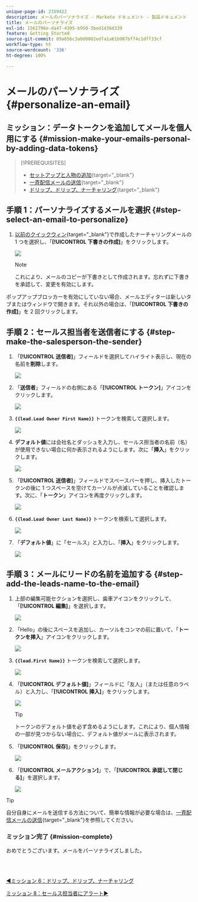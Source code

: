 ```yaml
---
unique-page-id: 2359422
description: メールのパーソナライズ - Marketo ドキュメント - 製品ドキュメント
title: メールのパーソナライズ
exl-id: 1562796e-da47-4305-b950-3bed1d36d339
feature: Getting Started
source-git-commit: 09a656c3a0d0002edfa1a61b987bff4c1dff33cf
workflow-type: ht
source-wordcount: '336'
ht-degree: 100%

---
```


# メールのパーソナライズ {#personalize-an-email}

## ミッション：データトークンを追加してメールを個人用にする {#mission-make-your-emails-personal-by-adding-data-tokens}

>[!PREREQUISITES]
>
>* [セットアップと人物の追加](/help/marketo/getting-started/quick-wins/get-set-up-and-add-a-person.md){target="_blank"}
>* [一斉配信メールの送信](/help/marketo/getting-started/quick-wins/send-an-email.md){target="_blank"}
>* [ドリップ、ドリップ、ナーチャリング](/help/marketo/getting-started/quick-wins/drip-drip-nurture.md){target="_blank"}

## 手順 1：パーソナライズするメールを選択 {#step-select-an-email-to-personalize}

1. [以前のクイックウィン](/help/marketo/getting-started/quick-wins/drip-drip-nurture.md){target="_blank"}で作成したナーチャリングメールの 1 つを選択し、「**[!UICONTROL 下書きの作成]**」をクリックします。

   ![](assets/personalize-an-email-1.png)

   >[!NOTE]
   >
   >これにより、メールのコピーが下書きとして作成されます。忘れずに下書きを承認して、変更を有効にします。

ポップアップブロッカーを有効にしていない場合、メールエディターは新しいタブまたはウィンドウで開きます。それ以外の場合は、「**[!UICONTROL 下書きの作成]**」を 2 回クリックします。

## 手順 2：セールス担当者を送信者にする {#step-make-the-salesperson-the-sender}

1. 「**[!UICONTROL 送信者]**」フィールドを選択してハイライト表示し、現在の名前を&#x200B;**削除**&#x200B;します。

   ![](assets/personalize-an-email-2.png)

1. 「**送信者**」フィールドの右側にある「**[!UICONTROL トークン]**」アイコンをクリックします。

   ![](assets/personalize-an-email-3.png)

1. **`{{lead.Lead Owner First Name}}`** トークンを検索して選択します。

   ![](assets/personalize-an-email-4.png)

1. **デフォルト値**&#x200B;には会社名とダッシュを入力し、セールス担当者の名前（名）が使用できない場合に何か表示されるようにします。次に「**挿入**」をクリックします。

   ![](assets/personalize-an-email-5.png)

1. 「**[!UICONTROL 送信者]**」フィールドでスペースバーを押し、挿入したトークンの後に 1 つスペースを空けてカーソルが点滅していることを確認します。次に、「**トークン**」アイコンを再度クリックします。

   ![](assets/personalize-an-email-6.png)

1. **`{{lead.Lead Owner Last Name}}`** トークンを検索して選択します。

   ![](assets/personalize-an-email-7.png)

1. 「**デフォルト値**」に「セールス」と入力し、「**挿入**」をクリックします。

   ![](assets/personalize-an-email-8.png)

## 手順 3：メールにリードの名前を追加する {#step-add-the-leads-name-to-the-email}

1. 上部の編集可能セクションを選択し、歯車アイコンをクリックして、「**[!UICONTROL 編集]**」を選択します。

   ![](assets/personalize-an-email-9.png)

1. 「Hello」の後にスペースを追加し、カーソルをコンマの前に置いて、「**トークンを挿入**」アイコンをクリックします。

   ![](assets/personalize-an-email-10.png)

1. **`{{lead.First Name}}`** トークンを検索して選択します。

   ![](assets/personalize-an-email-11.png)

1. 「**[!UICONTROL デフォルト値]**」フィールドに「友人」（または任意のラベル）と入力し、「**[!UICONTROL 挿入]**」をクリックします。

   ![](assets/personalize-an-email-12.png)

   >[!TIP]
   >
   >トークンのデフォルト値を必ず含めるようにします。これにより、個人情報の一部が見つからない場合に、デフォルト値がメールに表示されます。

1. 「**[!UICONTROL 保存]**」をクリックします。

   ![](assets/personalize-an-email-13.png)

1. 「**[!UICONTROL メールアクション]**」で、「**[!UICONTROL 承認して閉じる]**」を選択します。

   ![](assets/personalize-an-email-14.png)

>[!TIP]
>
>自分自身にメールを送信する方法について、簡単な情報が必要な場合は、[一斉配信メールの送信](/help/marketo/getting-started/quick-wins/send-an-email.md){target="_blank"}を参照してください。

### ミッション完了 {#mission-complete}

おめでとうございます。メールをパーソナライズしました。

<br> 

[◄ミッション 6：ドリップ、ドリップ、ナーチャリング](/help/marketo/getting-started/quick-wins/drip-drip-nurture.md)

[ミッション 8：セールス担当者にアラート►](/help/marketo/getting-started/quick-wins/alert-the-sales-rep.md)
